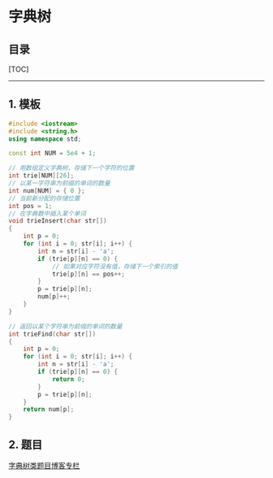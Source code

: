 字典树
===

目录
---

[TOC]

---

## 1. 模板

```cpp
#include <iostream>
#include <string.h>
using namespace std;

const int NUM = 5e4 + 1;

// 用数组定义字典树，存储下一个字符的位置
int trie[NUM][26];
// 以某一字符串为前缀的单词的数量
int num[NUM] = { 0 };
// 当前新分配的存储位置
int pos = 1;
// 在字典数中插入某个单词
void trieInsert(char str[])
{
    int p = 0;
    for (int i = 0; str[i]; i++) {
        int n = str[i] - 'a';
        if (trie[p][n] == 0) {
            // 如果对应字符没有值，存储下一个索引的值
            trie[p][n] == pos++;
        }
        p = trie[p][n];
        num[p]++;
    }
}

// 返回以某个字符串为前缀的单词的数量
int trieFind(char str[])
{
    int p = 0;
    for (int i = 0; str[i]; i++) {
        int n = str[i] - 'a';
        if (trie[p][n] == 0) {
            return 0;
        }
        p = trie[p][n];
    }
    return num[p];
}

```

## 2. 题目

[字典树类题目博客专栏](https://blog.csdn.net/qq_41729780/category_10038386.html)

